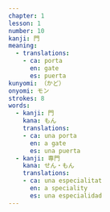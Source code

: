 ```yaml
---
chapter: 1
lesson: 1
number: 10
kanji: 門
meaning:
  - translations:
    - ca: porta
      en: gate
      es: puerta
kunyomi: （かど）
onyomi: モン
strokes: 8
words:
  - kanji: 門
    kana: もん
    translations:
    - ca: una porta
      en: a gate
      es: una puerta
  - kanji: 専門
    kana: せん・もん
    translations:
    - ca: una especialitat
      en: a speciality
      es: una especialidad
---
```

